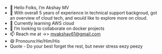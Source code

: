- 👋 Hello Folks, I’m Akshay MV  
- 👀 With overall 5 years of experience in technical support backgroud, got an overview of cloud tech, and would like to explore more on cloud.
- 🌱 Currently learning AWS cloud
- 💞️ I’m looking to collaborate on docker projects
- 📫 Reach me at ->> mvakshay61@gmail.com
- 😄 Pronouns:He/Him/His 
- Quote - Do your best forget the rest, but never stress eezy peezy 

<!---
98mva/98mva is a ✨ special ✨ repository because its `README.md` (this file) appears on your GitHub profile.
You can click the Preview link to take a look at your changes.
--->
